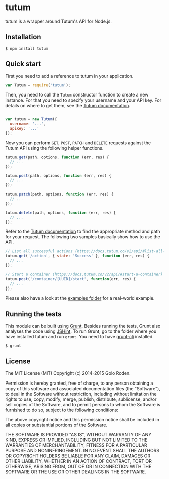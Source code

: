 # tutum

tutum is a wrapper around Tutum's API for Node.js.

## Installation

    $ npm install tutum

## Quick start

First you need to add a reference to tutum in your application.

```javascript
var Tutum = require('tutum');
```

Then, you need to call the `Tutum` constructor function to create a new instance. For that you need to specify your username and your API key. For details on where to get them, see the [Tutum documentation](https://docs.tutum.co/v2/api).

```javascript

var tutum = new Tutum({
  username: '...',
  apiKey: '...'
});
```

Now you can perform `GET`, `POST`, `PATCH` and `DELETE` requests against the Tutum API using the following helper functions.

```javascript
tutum.get(path, options, function (err, res) {
  // ...
});

tutum.post(path, options, function (err, res) {
  // ...
});

tutum.patch(path, options, function (err, res) {
  // ...
});

tutum.delete(path, options, function (err, res) {
  // ...
});
```

Refer to the [Tutum documentation](https://docs.tutum.co/v2/api/) to find the appropriate method and path for your request. The following two samples basically show how to use the API.

```javascript
// List all successful actions (https://docs.tutum.co/v2/api/#list-all-actions)
tutum.get('/action', { state: 'Success' }, function (err, res) {
  // ...
});

// Start a container (https://docs.tutum.co/v2/api/#start-a-container)
tutum.post('/container/[UUID]/start', function(err, res) {
  // ...
});
```

Please also have a look at the [examples folder](https://github.com/goloroden/tutum/tree/master/examples) for a real-world example.

## Running the tests

This module can be built using [Grunt](http://gruntjs.com/). Besides running the tests, Grunt also analyses the code using [JSHint](http://jshint.com/). To run Grunt, go to the folder where you have installed tutum and run `grunt`. You need to have [grunt-cli](https://github.com/gruntjs/grunt-cli) installed.

    $ grunt

## License

The MIT License (MIT)
Copyright (c) 2014-2015 Golo Roden.

Permission is hereby granted, free of charge, to any person obtaining a copy of this software and associated documentation files (the "Software"), to deal in the Software without restriction, including without limitation the rights to use, copy, modify, merge, publish, distribute, sublicense, and/or sell copies of the Software, and to permit persons to whom the Software is furnished to do so, subject to the following conditions:

The above copyright notice and this permission notice shall be included in all copies or substantial portions of the Software.

THE SOFTWARE IS PROVIDED "AS IS", WITHOUT WARRANTY OF ANY KIND, EXPRESS OR IMPLIED, INCLUDING BUT NOT LIMITED TO THE WARRANTIES OF MERCHANTABILITY, FITNESS FOR A PARTICULAR PURPOSE AND NONINFRINGEMENT. IN NO EVENT SHALL THE AUTHORS OR COPYRIGHT HOLDERS BE LIABLE FOR ANY CLAIM, DAMAGES OR OTHER LIABILITY, WHETHER IN AN ACTION OF CONTRACT, TORT OR OTHERWISE, ARISING FROM, OUT OF OR IN CONNECTION WITH THE SOFTWARE OR THE USE OR OTHER DEALINGS IN THE SOFTWARE.
